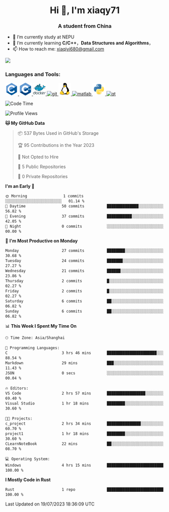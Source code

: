 <h1 align="center">Hi 👋, I'm xiaqy71</h1>
<h3 align="center">A student from China</h3>

- 🔭 I’m currently study at NEPU
- 🌱 I’m currently learning **C/C++**，**Data Structures and Algorithms**，
- 📫 How to reach me: xiaqiyi680@gmail.com

![](https://github-readme-stats.vercel.app/api?username=xiaqy71)

<h3 align="left">Languages and Tools:</h3>
<p align="left"> <a href="https://www.cprogramming.com/" target="_blank" rel="noreferrer"> <img src="https://raw.githubusercontent.com/devicons/devicon/master/icons/c/c-original.svg" alt="c" width="40" height="40"/> </a> <a href="https://www.w3schools.com/cpp/" target="_blank" rel="noreferrer"> <img src="https://raw.githubusercontent.com/devicons/devicon/master/icons/cplusplus/cplusplus-original.svg" alt="cplusplus" width="40" height="40"/> </a> <a href="https://www.docker.com/" target="_blank" rel="noreferrer"> <img src="https://raw.githubusercontent.com/devicons/devicon/master/icons/docker/docker-original-wordmark.svg" alt="docker" width="40" height="40"/> </a> <a href="https://git-scm.com/" target="_blank" rel="noreferrer"> <img src="https://www.vectorlogo.zone/logos/git-scm/git-scm-icon.svg" alt="git" width="40" height="40"/> </a> <a href="https://www.linux.org/" target="_blank" rel="noreferrer"> <img src="https://raw.githubusercontent.com/devicons/devicon/master/icons/linux/linux-original.svg" alt="linux" width="40" height="40"/> </a> <a href="https://www.mathworks.com/" target="_blank" rel="noreferrer"> <img src="https://upload.wikimedia.org/wikipedia/commons/2/21/Matlab_Logo.png" alt="matlab" width="40" height="40"/> </a> <a href="https://www.python.org" target="_blank" rel="noreferrer"> <img src="https://raw.githubusercontent.com/devicons/devicon/master/icons/python/python-original.svg" alt="python" width="40" height="40"/> </a> <a href="https://www.qt.io/" target="_blank" rel="noreferrer"> <img src="https://upload.wikimedia.org/wikipedia/commons/0/0b/Qt_logo_2016.svg" alt="qt" width="40" height="40"/> </a> </p>

<!--START_SECTION:waka-->
![Code Time](http://img.shields.io/badge/Code%20Time-70%20hrs%2043%20mins-blue)

![Profile Views](http://img.shields.io/badge/Profile%20Views-254-blue)

**🐱 My GitHub Data** 

> 📦 537 Bytes Used in GitHub's Storage 
 > 
> 🏆 95 Contributions in the Year 2023
 > 
> 🚫 Not Opted to Hire
 > 
> 📜 5 Public Repositories 
 > 
> 🔑 0 Private Repositories 
 > 
**I'm an Early 🐤** 

```text
🌞 Morning                1 commits           ░░░░░░░░░░░░░░░░░░░░░░░░░   01.14 % 
🌆 Daytime                50 commits          ██████████████░░░░░░░░░░░   56.82 % 
🌃 Evening                37 commits          ███████████░░░░░░░░░░░░░░   42.05 % 
🌙 Night                  0 commits           ░░░░░░░░░░░░░░░░░░░░░░░░░   00.00 % 
```
📅 **I'm Most Productive on Monday** 

```text
Monday                   27 commits          ████████░░░░░░░░░░░░░░░░░   30.68 % 
Tuesday                  24 commits          ███████░░░░░░░░░░░░░░░░░░   27.27 % 
Wednesday                21 commits          ██████░░░░░░░░░░░░░░░░░░░   23.86 % 
Thursday                 2 commits           █░░░░░░░░░░░░░░░░░░░░░░░░   02.27 % 
Friday                   2 commits           █░░░░░░░░░░░░░░░░░░░░░░░░   02.27 % 
Saturday                 6 commits           ██░░░░░░░░░░░░░░░░░░░░░░░   06.82 % 
Sunday                   6 commits           ██░░░░░░░░░░░░░░░░░░░░░░░   06.82 % 
```


📊 **This Week I Spent My Time On** 

```text
🕑︎ Time Zone: Asia/Shanghai

💬 Programming Languages: 
C                        3 hrs 46 mins       ██████████████████████░░░   88.54 % 
Markdown                 29 mins             ███░░░░░░░░░░░░░░░░░░░░░░   11.43 % 
JSON                     0 secs              ░░░░░░░░░░░░░░░░░░░░░░░░░   00.04 % 

🔥 Editors: 
VS Code                  2 hrs 57 mins       █████████████████░░░░░░░░   69.40 % 
Visual Studio            1 hr 18 mins        ████████░░░░░░░░░░░░░░░░░   30.60 % 

🐱‍💻 Projects: 
c_project                2 hrs 34 mins       ███████████████░░░░░░░░░░   60.70 % 
project1                 1 hr 18 mins        ████████░░░░░░░░░░░░░░░░░   30.60 % 
CLearnNoteBook           22 mins             ██░░░░░░░░░░░░░░░░░░░░░░░   08.70 % 

💻 Operating System: 
Windows                  4 hrs 15 mins       █████████████████████████   100.00 % 
```

**I Mostly Code in Rust** 

```text
Rust                     1 repo              █████████████████████████   100.00 % 
```




 Last Updated on 19/07/2023 18:36:09 UTC
<!--END_SECTION:waka-->




